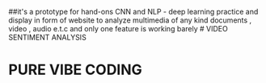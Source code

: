 ##it's a prototype for hand-ons CNN and NLP - deep learning practice and display in form of website to analyze multimedia of any kind documents , video , audio e.t.c 
and only one feature is working barely # VIDEO SENTIMENT ANALYSIS
# PURE VIBE CODING 
